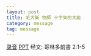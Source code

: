 ```yaml
---
layout: post
title: 毛大衛 牧師 十字架的大能
category: message
tag: message
---
```


[录音](https://drive.google.com/open?id=1IBeSjky5C4CPh3eFaITtdFAFBpx0yHnD) [PPT](https://drive.google.com/open?id=1GX76xte2bpOALp61GBKSKIOeZ8aLSL4j) 经文: 哥林多前書 2:1-5
